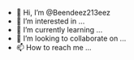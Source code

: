 - 👋 Hi, I’m @Beendeez213eez
- 👀 I’m interested in ...
- 🌱 I’m currently learning ...
- 💞️ I’m looking to collaborate on ...
- 📫 How to reach me ...

<!---
Beendeez213eez/Beendeez213eez is a ✨ special ✨ repository because its `README.md` (this file) appears on your GitHub profile.
You can click the Preview link to take a look at your changes.
--->

